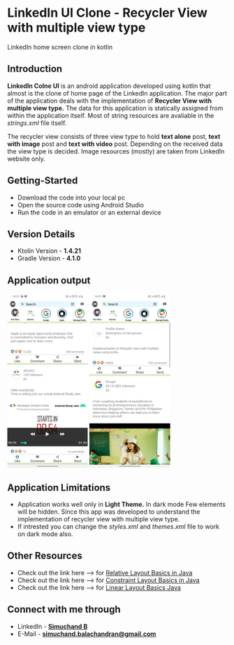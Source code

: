 # LinkedIn UI Clone - Recycler View with multiple view type
LinkedIn home screen clone in kotlin


## Introduction

**LinkedIn Colne UI** is an android application developed using kotlin that almost is the clone of home page of the LinkedIn application. The major part of the application deals with the implementation of **Recycler View with multiple view type.** The data for this application is statically assigned from within the application itself. Most of string resources are avaliable in the *strings.xml* file itself.

The recycler view consists of three view type to hold **text alone** post, **text with image** post and **text with video** post. Depending on the received data the view type is decided. Image resources (mostly) are taken from LinkedIn website only.


## Getting-Started

  * Download the code into your local pc
  * Open the source code using Android Studio
  * Run the code in an emulator or an external device
  

## Version Details

  * Ktolin Version - **1.4.21**
  * Gradle Version - **4.1.0**
  
  
## Application output

<img src="application_output_images/linkedIn_clone_output_1.jpeg" height=400>
<img src="application_output_images/linkedIn_clone_output_2.jpeg" height=400>
  
 
## Application Limitations

  * Application works well only in **Light Theme.** In dark mode Few elements will be hidden. Since this app was developed to understand the implementation of recycler view with multiple view type.
   * If intrested you can change the *styles.xml* and *themes.xml* file to work on dark mode also.
  

## Other Resources

 * Check out the link here --> for [Relative Layout Basics in Java](https://github.com/simuchand/Android-Fundamentals-CountApp-RelativeLayout)
 * Check out the link here --> for [Constraint Layout Basics in Java](https://github.com/simuchand/Android-Fundamentals-CountApp-ConstraintLayout.git)
 * Check out the link here --> for [Linear Layout Basics Java](https://github.com/simuchand/Android-Fundamentals-CountApp-LinearLayout.git)

## Connect with me through

  * LinkedIn - **[Simuchand B](www.linkedin.com/in/simu-chand)**
  * E-Mail - **simuchand.balachandran@gmail.com**
  
